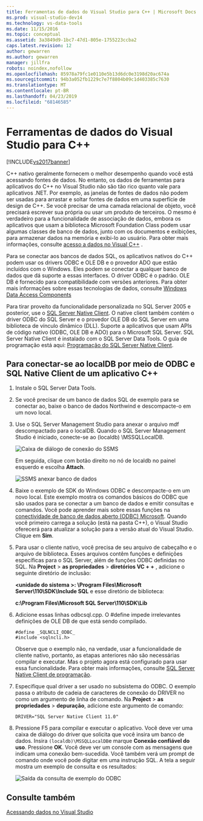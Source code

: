 ```yaml
---
title: Ferramentas de dados do Visual Studio para C++ | Microsoft Docs
ms.prod: visual-studio-dev14
ms.technology: vs-data-tools
ms.date: 11/15/2016
ms.topic: conceptual
ms.assetid: 3a3849d9-1bc7-47d1-805e-1755223ccba2
caps.latest.revision: 12
author: gewarren
ms.author: gewarren
manager: jillfra
robots: noindex,nofollow
ms.openlocfilehash: 85978a79fc1e0110e5b13d6dc0e3198d20ac674a
ms.sourcegitcommit: 94b3a052fb1229c7e7f8804b09c1d403385c7630
ms.translationtype: MT
ms.contentlocale: pt-BR
ms.lasthandoff: 04/23/2019
ms.locfileid: "68146585"
---
```

# <a name="visual-studio-data-tools-for-c"></a>Ferramentas de dados do Visual Studio para C++
[!INCLUDE[vs2017banner](../includes/vs2017banner.md)]

C++ nativo geralmente fornecem o melhor desempenho quando você está acessando fontes de dados. No entanto, os dados de ferramentas para aplicativos do C++ no Visual Studio não são tão rico quanto vale para aplicativos .NET. Por exemplo, as janelas de fontes de dados não podem ser usadas para arrastar e soltar fontes de dados em uma superfície de design de C++. Se você precisar de uma camada relacional de objeto, você precisará escrever sua própria ou usar um produto de terceiros.  O mesmo é verdadeiro para a funcionalidade de associação de dados, embora os aplicativos que usam a biblioteca Microsoft Foundation Class podem usar algumas classes de banco de dados, junto com os documentos e exibições, para armazenar dados na memória e exibi-lo ao usuário. Para obter mais informações, consulte [acesso a dados no Visual C++](https://msdn.microsoft.com/library/7wtdsdkh.aspx) .  
  
 Para se conectar aos bancos de dados SQL, os aplicativos nativos do C++ podem usar os drivers ODBC e OLE DB e o provedor ADO que estão incluídos com o Windows.     Eles podem se conectar a qualquer banco de dados que dá suporte a essas interfaces. O driver ODBC é o padrão. OLE DB é fornecido para compatibilidade com versões anteriores. Para obter mais informações sobre essas tecnologias de dados, consulte [Windows Data Access Components](https://msdn.microsoft.com/library/windows/desktop/aa968814\(v=vs.85\).aspx)  
  
 Para tirar proveito da funcionalidade personalizada no SQL Server 2005 e posterior, use o [SQL Server Native Client](https://msdn.microsoft.com/sqlserver/aa937733). O native client também contém o driver ODBC do SQL Server e o provedor OLE DB do SQL Server em uma biblioteca de vínculo dinâmico (DLL). Suporte a aplicativos que usam APIs de código nativo (ODBC, OLE DB e ADO) para o Microsoft SQL Server.  SQL Server Native Client é instalado com o SQL Server Data Tools. O guia de programação está aqui: [Programação do SQL Server Native Client](https://msdn.microsoft.com/library/ms130892.aspx).  
  
## <a name="to-connect-to-localdb-through-odbc-and-sql-native-client-from-a-c-application"></a>Para conectar-se ao localDB por meio de ODBC e SQL Native Client de um aplicativo C++  
  
1. Instale o SQL Server Data Tools.  
  
2. Se você precisar de um banco de dados SQL de exemplo para se conectar ao, baixe o banco de dados Northwind e descompacte-o em um novo local.  
  
3. Use o SQL Server Management Studio para anexar o arquivo mdf descompactado para o localDB. Quando o SQL Server Management Studio é iniciado, conecte-se ao (localdb) \MSSQLLocalDB.  
  
    ![Caixa de diálogo de conexão do SSMS](../data-tools/media/raddata-ssms-connect-dialog.png "raddata SSMS conectar-se a caixa de diálogo")  
  
    Em seguida, clique com botão direito no nó de localdb no painel esquerdo e escolha **Attach**.  
  
    ![SSMS anexar banco de dados](../data-tools/media/raddata-ssms-attach-database.png "raddata SSMS anexar banco de dados")  
  
4. Baixe o exemplo de SDK do Windows ODBC e descompacte-o em um novo local. Este exemplo mostra os comandos básicos do ODBC que são usados para se conectar a um banco de dados e emitir consultas e comandos. Você pode aprender mais sobre essas funções na [conectividade de banco de dados aberto (ODBC) Microsoft](https://msdn.microsoft.com/library/windows/desktop/ms710252\(v=vs.85\).aspx). Quando você primeiro carrega a solução (está na pasta C++), o Visual Studio oferecerá para atualizar a solução para a versão atual do Visual Studio. Clique em **Sim**.  
  
5. Para usar o cliente nativo, você precisa de seu arquivo de cabeçalho e o arquivo de biblioteca. Esses arquivos contêm funções e definições específicas para o SQL Server, além de funções ODBC definidas no SQL. Na **Project** > **as propriedades** > **diretórios VC + +** , adicione o seguinte diretório de inclusão:  
  
   **\<unidade do sistema >: \Program Files\Microsoft Server\110\SDK\Include SQL** e esse diretório de biblioteca:  
  
   **c:\Program Files\Microsoft SQL Server\110\SDK\Lib**  
  
6. Adicione essas linhas odbcsql.cpp. O #define impede irrelevantes definições de OLE DB de que está sendo compilado.  
  
   ```  
   #define _SQLNCLI_ODBC_  
   #include <sqlncli.h>  
   ```  
  
    Observe que o exemplo não, na verdade, usar a funcionalidade de cliente nativo, portanto, as etapas anteriores não são necessárias compilar e executar. Mas o projeto agora está configurado para usar essa funcionalidade. Para obter mais informações, consulte [SQL Server Native Client de programação](https://msdn.microsoft.com/library/ms130892\(v=sql.130\).aspx).  
  
7. Especifique qual driver a ser usado no subsistema do ODBC. O exemplo passa o atributo de cadeia de caracteres de conexão do DRIVER no como um argumento de linha de comando. Na **Project** > **as propriedades** > **depuração**, adicione este argumento de comando:  
  
   ```  
   DRIVER="SQL Server Native Client 11.0"  
   ```  
  
8. Pressione F5 para compilar e executar o aplicativo. Você deve ver uma caixa de diálogo do driver que solicita que você insira um banco de dados. Insira `(localdb)\MSSQLLocalDB`e marque **Conexão confiável do uso**. Pressione **OK**. Você deve ver um console com as mensagens que indicam uma conexão bem-sucedida. Você também verá um prompt de comando onde você pode digitar em uma instrução SQL. A tela a seguir mostra um exemplo de consulta e os resultados:  
  
    ![Saída da consulta de exemplo do ODBC](../data-tools/media/raddata-odbc-sample-query-output.png "raddata saída da consulta de exemplo do ODBC")  
  
## <a name="see-also"></a>Consulte também  
 [Acessando dados no Visual Studio](../data-tools/accessing-data-in-visual-studio.md)

